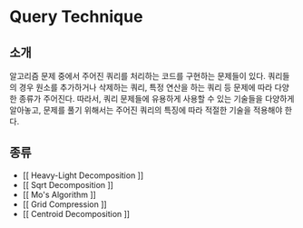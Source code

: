 # Query Technique

## 소개

알고리즘 문제 중에서 주어진 쿼리를 처리하는 코드를 구현하는 문제들이 있다. 쿼리들의 경우 원소를 추가하거나 삭제하는 쿼리, 특정 연산을 하는 쿼리 등 문제에 따라 다양한 종류가 주어진다. 따라서, 쿼리 문제들에 유용하게 사용할 수 있는 기술들을 다양하게 알아놓고, 문제를 풀기 위해서는 주어진 쿼리의 특징에 따라 적절한 기술을 적용해야 한다.

## 종류

* [[ Heavy-Light Decomposition ]]
* [[ Sqrt Decomposition ]]
* [[ Mo's Algorithm ]]
* [[ Grid Compression ]]
* [[ Centroid Decomposition ]]


